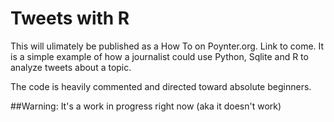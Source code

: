 Tweets with R
=============

This will ulimately be published as a How To on Poynter.org. Link to come. It is a simple example of how a journalist could use Python, Sqlite and R to analyze tweets about a topic.

The code is heavily commented and directed toward absolute beginners.

##Warning: It's a work in progress right now (aka it doesn't work)
